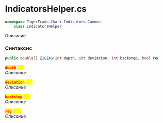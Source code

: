 
# IndicatorsHelper.cs
```csharp
namespace TigerTrade.Chart.Indicators.Common  
    class IndicatorsHelper
```

Описание

### Синтаксис
```csharp
public double[] ZIGZAG(int depth, int deviation, int backstep, bool reg = true)
```

<mark style="color:red;">**`depth`**</mark> <mark style="color:yellow;">`int`</mark>  
 *Описание*  
  
<mark style="color:red;">**`deviation`**</mark> <mark style="color:yellow;">`int`</mark>  
 *Описание*  
  
<mark style="color:red;">**`backstep`**</mark> <mark style="color:yellow;">`int`</mark>  
 *Описание*  
  
<mark style="color:red;">**`reg`**</mark> <mark style="color:yellow;">`bool`</mark>  
 *Описание*  
  

                    
                    